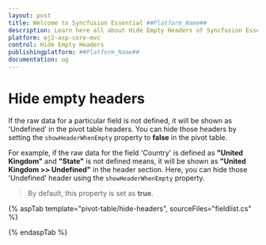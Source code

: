 ```yaml
---
layout: post
title: Welcome to Syncfusion Essential ##Platform_Name##
description: Learn here all about Hide Empty Headers of Syncfusion Essential ##Platform_Name## widgets based on HTML5 and jQuery.
platform: ej2-asp-core-mvc
control: Hide Empty Headers
publishingplatform: ##Platform_Name##
documentation: ug
---
```


# Hide empty headers

If the raw data for a particular field is not defined, it will be shown as 'Undefined' in the pivot table headers. You can hide those headers by setting the `showHeaderWhenEmpty` property to **false** in the pivot table.

For example, if the raw data for the field 'Country' is defined as **"United Kingdom"** and **"State"** is not defined means, it will be shown as **"United Kingdom >> Undefined"** in the header section. Here, you can hide those 'Undefined' header using the `showHeaderWhenEmpty` property.

> By default, this property is set as **true**.

{% aspTab template="pivot-table/hide-headers", sourceFiles="fieldlist.cs" %}

{% endaspTab %}
